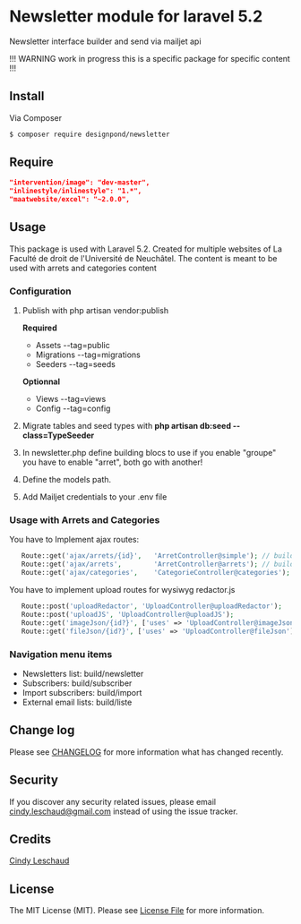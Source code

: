 # Newsletter module for laravel 5.2

Newsletter interface builder and send via mailjet api

!!! WARNING work in progress this is a specific package for specific content !!!

## Install

Via Composer

``` bash
$ composer require designpond/newsletter
```

## Require

``` json
"intervention/image": "dev-master",
"inlinestyle/inlinestyle": "1.*",
"maatwebsite/excel": "~2.0.0",
```

## Usage

This package is used with Laravel 5.2.
Created for multiple websites of La Faculté de droit de l'Université de Neuchâtel.
The content is meant to be used with arrets and categories content

### Configuration

1. Publish  with php artisan vendor:publish

     **Required**
     + Assets --tag=public 
     + Migrations --tag=migrations
     + Seeders --tag=seeds
     
     **Optionnal**
     + Views --tag=views
     + Config --tag=config  
 
2. Migrate tables and seed types with **php artisan db:seed --class=TypeSeeder** 
3. In newsletter.php define building blocs to use if you enable "groupe" you have to enable "arret", both go with another!
4. Define the models path.
5. Add Mailjet credentials to your .env file

### Usage with Arrets and Categories

You have to Implement ajax routes:
``` php
   Route::get('ajax/arrets/{id}',   'ArretController@simple'); // build.js
   Route::get('ajax/arrets',        'ArretController@arrets'); // build.js
   Route::get('ajax/categories',    'CategorieController@categories'); // utils.js
```

You have to implement upload routes for wysiwyg redactor.js

```php
   Route::post('uploadRedactor', 'UploadController@uploadRedactor');
   Route::post('uploadJS', 'UploadController@uploadJS');
   Route::get('imageJson/{id?}', ['uses' => 'UploadController@imageJson']);
   Route::get('fileJson/{id?}', ['uses' => 'UploadController@fileJson']);
```

### Navigation menu items

+ Newsletters list: build/newsletter
+ Subscribers: build/subscriber
+ Import subscribers: build/import
+ External email lists: build/liste

## Change log

Please see [CHANGELOG](CHANGELOG.md) for more information what has changed recently.

## Security

If you discover any security related issues, please email cindy.leschaud@gmail.com instead of using the issue tracker.

## Credits

[Cindy Leschaud](http://www.designpond.ch)

## License

The MIT License (MIT). Please see [License File](LICENSE.md) for more information.

[link-downloads]: https://packagist.org/packages/:vendor/:package_name
[link-author]: https://github.com/DesignPond
